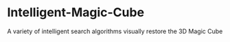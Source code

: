 # Intelligent-Magic-Cube
A variety of intelligent search algorithms visually restore the 3D Magic Cube
